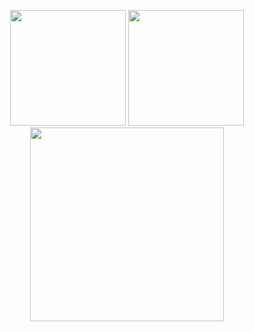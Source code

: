 <p align="center" >
  <img height="185" src="https://github-readme-stats-bqhz.vercel.app/api?username=tuanle03&show_icons=true&hide_border=true&theme=tokyonight&count_private=true">
  <img height="185" src="https://github-readme-stats-bqhz.vercel.app/api/top-langs/?username=tuanle03&hide_border=true&layout=compact&hide=html&theme=tokyonight">
  <img height="310" src="https://github-readme-streak-stats.herokuapp.com?user=tuanle03&hide_border=true&theme=tokyonight&border_radius=5&date_format=M%20j%5B%2C%20Y%5D">
</p>
